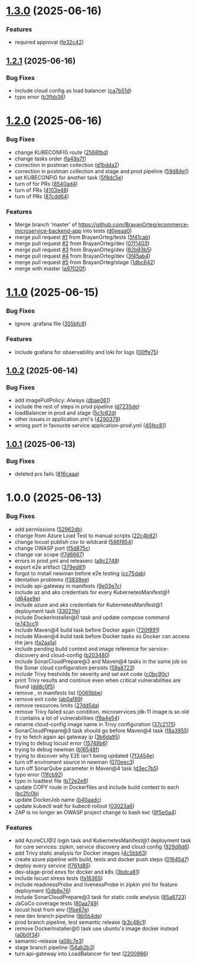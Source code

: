 # [1.3.0](https://github.com/BrayanOrteg/ecommerce-microservice-backend-app/compare/v1.2.1...v1.3.0) (2025-06-16)


### Features

* required approval ([fe32c42](https://github.com/BrayanOrteg/ecommerce-microservice-backend-app/commit/fe32c42f638e1cf577c5db7ca074a7d600949818))

## [1.2.1](https://github.com/BrayanOrteg/ecommerce-microservice-backend-app/compare/v1.2.0...v1.2.1) (2025-06-16)


### Bug Fixes

* include cloud config as load balancer ([ca7b51d](https://github.com/BrayanOrteg/ecommerce-microservice-backend-app/commit/ca7b51d4d04eda4e61cfd0cefd9ce1ba8fe55f42))
* typo error ([b3fbb36](https://github.com/BrayanOrteg/ecommerce-microservice-backend-app/commit/b3fbb3648b6da286df4595c353ae33a386d08f98))

# [1.2.0](https://github.com/BrayanOrteg/ecommerce-microservice-backend-app/compare/v1.1.0...v1.2.0) (2025-06-16)


### Bug Fixes

* change KUBECONFIG route ([2568fbd](https://github.com/BrayanOrteg/ecommerce-microservice-backend-app/commit/2568fbd756c0e21765ada1a9167add44a76eb04c))
* change tasks order ([fa49a7f](https://github.com/BrayanOrteg/ecommerce-microservice-backend-app/commit/fa49a7f19c846cb0a414e8a02a9292c0988ee20c))
* correction in postman collection ([d1bdda2](https://github.com/BrayanOrteg/ecommerce-microservice-backend-app/commit/d1bdda226d5ddf23ff9e21c2002682dae8c26486))
* correction in postman collection and stage and prod pipeline ([59d84e1](https://github.com/BrayanOrteg/ecommerce-microservice-backend-app/commit/59d84e13eb6716bad0d545666a92ca4b88df61af))
* set KUBECONFIG for another task ([5f8dc5e](https://github.com/BrayanOrteg/ecommerce-microservice-backend-app/commit/5f8dc5e4be220209e2930e135ab1f8d8e8741f9f))
* turn of for PRs ([8540ad4](https://github.com/BrayanOrteg/ecommerce-microservice-backend-app/commit/8540ad40ea7e3bdbabad5897aec9e73142e24c7e))
* turn of PRs ([4103e48](https://github.com/BrayanOrteg/ecommerce-microservice-backend-app/commit/4103e48b19a286310bcdb575296f63d14be6e181))
* turn of PRs ([87cdd64](https://github.com/BrayanOrteg/ecommerce-microservice-backend-app/commit/87cdd64ecb721e9cf61faa522c0b44bfb7989402))


### Features

* Merge branch 'master' of https://github.com/BrayanOrteg/ecommerce-microservice-backend-app into tests ([d0eeaa0](https://github.com/BrayanOrteg/ecommerce-microservice-backend-app/commit/d0eeaa0d282a3c680ecef8eaaa796a6c63d6a48e))
* merge pull request [#1](https://github.com/BrayanOrteg/ecommerce-microservice-backend-app/issues/1) from BrayanOrteg/tests ([5f41cab](https://github.com/BrayanOrteg/ecommerce-microservice-backend-app/commit/5f41cab3e37a20504ea78127259063cb419835ed))
* merge pull request [#2](https://github.com/BrayanOrteg/ecommerce-microservice-backend-app/issues/2) from BrayanOrteg/dev ([07f1403](https://github.com/BrayanOrteg/ecommerce-microservice-backend-app/commit/07f140380d671047c0feeddd95120cba72532716))
* merge pull request [#3](https://github.com/BrayanOrteg/ecommerce-microservice-backend-app/issues/3) from BrayanOrteg/dev ([82b93b5](https://github.com/BrayanOrteg/ecommerce-microservice-backend-app/commit/82b93b5ab4fa30add019ca57eaee462718d82f4f))
* merge pull request [#4](https://github.com/BrayanOrteg/ecommerce-microservice-backend-app/issues/4) from BrayanOrteg/dev ([3f45ab4](https://github.com/BrayanOrteg/ecommerce-microservice-backend-app/commit/3f45ab4bf2c2ca4a6f9e7f4ec20aba73c7ea6797))
* merge pull request [#5](https://github.com/BrayanOrteg/ecommerce-microservice-backend-app/issues/5) from BrayanOrteg/stage ([1dbc642](https://github.com/BrayanOrteg/ecommerce-microservice-backend-app/commit/1dbc642591f463fa6eb039fcee4acc1c1e11b696))
* merge with master ([a97020f](https://github.com/BrayanOrteg/ecommerce-microservice-backend-app/commit/a97020f228a5a8882aca59573a0f5350cd158479))

# [1.1.0](https://github.com/BrayanOrteg/ecommerce-microservice-backend-app/compare/v1.0.2...v1.1.0) (2025-06-15)


### Bug Fixes

* ignore .grafana file ([355bfc8](https://github.com/BrayanOrteg/ecommerce-microservice-backend-app/commit/355bfc8006e54b3f694b2afc27c335ed91b23540))


### Features

* include grafana for observability and loki for logs ([00ffe75](https://github.com/BrayanOrteg/ecommerce-microservice-backend-app/commit/00ffe75a4ce1a5f0457c90ca7a1e9e14ed34f9ce))

## [1.0.2](https://github.com/BrayanOrteg/ecommerce-microservice-backend-app/compare/v1.0.1...v1.0.2) (2025-06-14)


### Bug Fixes

* add imagePullPolicy: Always ([dbae061](https://github.com/BrayanOrteg/ecommerce-microservice-backend-app/commit/dbae06110f85c48de24e8ff4584b7abf7be31ec1))
* include the rest of steps in prod pipeline ([d7235de](https://github.com/BrayanOrteg/ecommerce-microservice-backend-app/commit/d7235dee00d8dddd4e29715471ee96d0dc0c074b))
* loadBalancer in prod and stage ([5c1c62d](https://github.com/BrayanOrteg/ecommerce-microservice-backend-app/commit/5c1c62d396e48e377457871771dd17d9c6c78f76))
* other issues in application.yml's ([4290379](https://github.com/BrayanOrteg/ecommerce-microservice-backend-app/commit/42903798ca9e3f2026882a6d213585288aac6ea7))
* wrong port in favourite service application-prod.yml ([45fec81](https://github.com/BrayanOrteg/ecommerce-microservice-backend-app/commit/45fec81d0ea059fe3b711ef280f9676f9ba17ea5))

## [1.0.1](https://github.com/BrayanOrteg/ecommerce-microservice-backend-app/compare/v1.0.0...v1.0.1) (2025-06-13)


### Bug Fixes

* deleted prs fails ([816caaa](https://github.com/BrayanOrteg/ecommerce-microservice-backend-app/commit/816caaa441c28f923f3ca452618f22c5a7b56c5f))

# 1.0.0 (2025-06-13)


### Bug Fixes

* add permissions ([52962db](https://github.com/BrayanOrteg/ecommerce-microservice-backend-app/commit/52962dbb3c79c41ed76c421c3813d68dc28a8357))
* change from Azure Load Test to manual scripts ([22c4b82](https://github.com/BrayanOrteg/ecommerce-microservice-backend-app/commit/22c4b82947860866b4de21942be75ec5f4f26e4d))
* change locust publish csv to wildcard ([586f854](https://github.com/BrayanOrteg/ecommerce-microservice-backend-app/commit/586f85414154064f7123e5e0c2c68af4bdcb6bad))
* change OWASP port ([f5d875c](https://github.com/BrayanOrteg/ecommerce-microservice-backend-app/commit/f5d875cb258dfdbdb8b6e52aa93bd1557137d77e))
* change var scope ([f7d6667](https://github.com/BrayanOrteg/ecommerce-microservice-backend-app/commit/f7d666725542655a303e79c881a35789c89435c4))
* errors in prod.yml and releaserc ([a9c2748](https://github.com/BrayanOrteg/ecommerce-microservice-backend-app/commit/a9c27484900c22c58e74da29fab93868d679e684))
* export e2e artifact ([379ed81](https://github.com/BrayanOrteg/ecommerce-microservice-backend-app/commit/379ed813c538541c0a8c912bb4e17e091cff44ea))
* forgot to install newman before e2e testing ([cc75dab](https://github.com/BrayanOrteg/ecommerce-microservice-backend-app/commit/cc75dabd95f902e707b517d35298d6831144da43))
* identation problems ([f3838ee](https://github.com/BrayanOrteg/ecommerce-microservice-backend-app/commit/f3838eed1d6298589c32513b5ac9d730b74015cc))
* include api-gateway in manifests ([9e03e7c](https://github.com/BrayanOrteg/ecommerce-microservice-backend-app/commit/9e03e7c500d25bd103a04e40b93f7b8019ab370f))
* include az and aks credentials for every KubernetesManifest@1 ([d64ae9e](https://github.com/BrayanOrteg/ecommerce-microservice-backend-app/commit/d64ae9e815651cc9b97dc1aedea664d150fe7e13))
* include azure and aks credentials for KubernetesManifest@1 deployment task ([33021fe](https://github.com/BrayanOrteg/ecommerce-microservice-backend-app/commit/33021fe1e1dae30775627770eb1d677004c9df0b))
* include DockerInstaller@0 task and update compose command ([e743cc1](https://github.com/BrayanOrteg/ecommerce-microservice-backend-app/commit/e743cc118d8e3af174da957dbbee8106772227f2))
* include Maven@4 build task before Docker again ([720f891](https://github.com/BrayanOrteg/ecommerce-microservice-backend-app/commit/720f891c4ab981075d176caac14cb059797f8fdd))
* include Maven@4 build task before Docker tasks so Docker can access the jars ([fa2aa1a](https://github.com/BrayanOrteg/ecommerce-microservice-backend-app/commit/fa2aa1a2edf3bd23dbcc56d70c126ea4595a4ef4))
* include pending build context and image reference for service-discovery and cloud-config ([b203480](https://github.com/BrayanOrteg/ecommerce-microservice-backend-app/commit/b2034803265a688e6910f041671e6b8ede82d07a))
* include SonarCloudPrepare@3 and Maven@4 tasks in the same job so the Sonar cloud configuration persists ([59a8723](https://github.com/BrayanOrteg/ecommerce-microservice-backend-app/commit/59a87236947ada337621c30877f518bde7aa9bd0))
* include Trivy tresholds for severity and set exit code ([c0bc90c](https://github.com/BrayanOrteg/ecommerce-microservice-backend-app/commit/c0bc90cefec92b1b8bd5c6d27d5da1d62497c627))
* print Trivy results and continue even when critical vulnerabilities are found ([dd8c0f5](https://github.com/BrayanOrteg/ecommerce-microservice-backend-app/commit/dd8c0f54e3f0e54d1dcb8e905aff388f4dc4e664))
* remove , in manifests list ([0065bbe](https://github.com/BrayanOrteg/ecommerce-microservice-backend-app/commit/0065bbe931ffa13974c4f343d3a073023d92b320))
* remove exit code ([ab0af89](https://github.com/BrayanOrteg/ecommerce-microservice-backend-app/commit/ab0af8902b34bd1b7bd235adcbf67a5a21a9db09))
* remove resources limits ([27dd5da](https://github.com/BrayanOrteg/ecommerce-microservice-backend-app/commit/27dd5da98da74e1813e7f23c74eb3ec95d440fa1))
* remove Trivy failed scan condition, microservices jdk-11 image is so old it contains a lot of vulnerabilities ([f8a4e54](https://github.com/BrayanOrteg/ecommerce-microservice-backend-app/commit/f8a4e54d822783adf1d60b163e819c8ccb67c5e9))
* rename cloud-config image name in Trivy configuration ([37c2175](https://github.com/BrayanOrteg/ecommerce-microservice-backend-app/commit/37c2175d80a7506939ebf4eae05341a054e9a389))
* SonarCloudPrepare@3 task should go before Maven@4 task ([f8a3955](https://github.com/BrayanOrteg/ecommerce-microservice-backend-app/commit/f8a3955361132ab9f068d731f2c4f5f3f49c146c))
* try to fetch again api gateway ip ([3b6da95](https://github.com/BrayanOrteg/ecommerce-microservice-backend-app/commit/3b6da951fd7835ccfb048008736cd6286076bab2))
* trying to debug locust error ([15748b6](https://github.com/BrayanOrteg/ecommerce-microservice-backend-app/commit/15748b60f167d2b6d5f331f781315774f73f0f51))
* trying to debug newman ([b16548f](https://github.com/BrayanOrteg/ecommerce-microservice-backend-app/commit/b16548fee28e544c85178b3c21222a0ec6eddb0d))
* trying to discover why E2E isn't being updated ([7f3454e](https://github.com/BrayanOrteg/ecommerce-microservice-backend-app/commit/7f3454e6fbd9b024f4a9e63a495b794964873619))
* turn off enviroment source in newman ([070eec3](https://github.com/BrayanOrteg/ecommerce-microservice-backend-app/commit/070eec336e793febd920c2f231684154ffe5f005))
* turn off SonarQube parameter in Maven@4 task ([d3ec7b5](https://github.com/BrayanOrteg/ecommerce-microservice-backend-app/commit/d3ec7b5935b632f4b14783917d648ac6cc8393c3))
* typo error ([11fcb92](https://github.com/BrayanOrteg/ecommerce-microservice-backend-app/commit/11fcb922c0412db1b95d5503975bf61db83ff449))
* typo in loadtest file ([b72e2e6](https://github.com/BrayanOrteg/ecommerce-microservice-backend-app/commit/b72e2e60b22a4630fcc20eb106b5fdade3cd2b99))
* update COPY route in Dockerfiles and include build context to each ([bc2fc0b](https://github.com/BrayanOrteg/ecommerce-microservice-backend-app/commit/bc2fc0b681347c31e055aa750cd56503623c3e8d))
* update DockerJob name ([b40aadc](https://github.com/BrayanOrteg/ecommerce-microservice-backend-app/commit/b40aadc9c89b512401a26e96e121deb6911c3d7b))
* update kubectl wait for kubectl rollout ([03023a6](https://github.com/BrayanOrteg/ecommerce-microservice-backend-app/commit/03023a68adb6766bc60e2eb73b70fc980ea314b7))
* ZAP is no longer an OWASP project change to bash exc ([9f5e0a4](https://github.com/BrayanOrteg/ecommerce-microservice-backend-app/commit/9f5e0a4d60e4c873cf0b800fe68340a2382dad99))


### Features

* add AzureCLI@2 login task and KubernetesManifest@1 deployment task for core services: zipkin, service discovery and cloud config ([929d8d6](https://github.com/BrayanOrteg/ecommerce-microservice-backend-app/commit/929d8d680eed38c18ce9a76c85c185208560112e))
* add Trivy static analysis for Docker images ([4c5bb63](https://github.com/BrayanOrteg/ecommerce-microservice-backend-app/commit/4c5bb63ea9e4d7adee33f3fe0de3d18847b7fda9))
* create azure pipeline with build, tests and docker push steps ([01645d7](https://github.com/BrayanOrteg/ecommerce-microservice-backend-app/commit/01645d7b5d37d128f662aa3ad26bc70a5898cd68))
* deploy every service ([f761d85](https://github.com/BrayanOrteg/ecommerce-microservice-backend-app/commit/f761d85033fe07d0930915338576790f1fabd641))
* dev-stage-prod envs for docker and k8s ([3bdca81](https://github.com/BrayanOrteg/ecommerce-microservice-backend-app/commit/3bdca81f23148263613753ce99e29d42a51c67d7))
* include locust stress tests ([fa16365](https://github.com/BrayanOrteg/ecommerce-microservice-backend-app/commit/fa163657e08900e31e36d69252aa9a1b110774c4))
* include readinessProbe and livenessProbe in zipkin yml for feature deployment ([0db8e76](https://github.com/BrayanOrteg/ecommerce-microservice-backend-app/commit/0db8e76333e06fc8c8fca4dff7e09be297efbed7))
* include SonarCloudPrepare@3 task for static code analysis ([85a8723](https://github.com/BrayanOrteg/ecommerce-microservice-backend-app/commit/85a87236b5365a16dd49b8e804cdb5e13969c32c))
* JaCoCo coverage tests ([80aa749](https://github.com/BrayanOrteg/ecommerce-microservice-backend-app/commit/80aa7491f8ef8e9f20e0db7a4beca8c3fb4e4ab1))
* locust host from env ([1fbe67e](https://github.com/BrayanOrteg/ecommerce-microservice-backend-app/commit/1fbe67e0b6ddb0602c43e87934cdc75e79428e9c))
* new dev branch pipeline ([8b5b4de](https://github.com/BrayanOrteg/ecommerce-microservice-backend-app/commit/8b5b4de1cc7110b220c72f08206061ab2c8f529c))
* prod branch pipeline, test semantic release ([b3c48c1](https://github.com/BrayanOrteg/ecommerce-microservice-backend-app/commit/b3c48c1bfe1883595dc1c83275ff5764fbad10eb))
* remove DockerInstaller@0 task use ubuntu's image docker instead ([a0b0f34](https://github.com/BrayanOrteg/ecommerce-microservice-backend-app/commit/a0b0f34a27e9dc8732182d4c8231862d92d0df19))
* semantic-release ([a08c7e3](https://github.com/BrayanOrteg/ecommerce-microservice-backend-app/commit/a08c7e3e73293f79c266bf31d33d2782b0e0d527))
* stage branch pipeline ([54ab2b3](https://github.com/BrayanOrteg/ecommerce-microservice-backend-app/commit/54ab2b32bb95b6944638c16245d2306959065fcd))
* turn api-gateway into LoadBalancer for test ([2200986](https://github.com/BrayanOrteg/ecommerce-microservice-backend-app/commit/220098648a2f8a26f2b55e2e9734ec64bb013bef))
